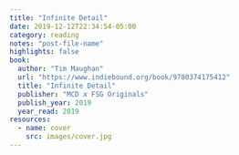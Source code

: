```yaml
---
title: "Infinite Detail"
date: 2019-12-12T22:34:54-05:00
category: reading
notes: "post-file-name"
highlights: false
book:
  author: "Tim Maughan"
  url: "https://www.indiebound.org/book/9780374175412"
  title: "Infinite Detail"
  publisher: "MCD x FSG Originals"
  publish_year: 2019
  year_read: 2019
resources:
  - name: cover
    src: images/cover.jpg
---
```


